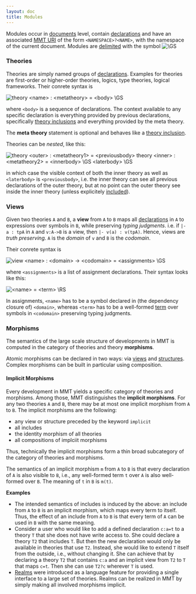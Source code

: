 ```yaml
---
layout: doc
title: Modules
---
```



Modules occur in [documents](namespaces.html) level, contain [declarations](declarations.html) and have an associated [MMT URI](../api/uris.html) of the form `<NAMESPACE>?<NAME>`, with the namespace of the current document. Modules are [delimited](delimiters.html) with the symbol ![`\GS`](../img/img/GS.png)

### Theories

Theories are simply named groups of [declarations](declarations.html). Examples for theories are first-order or higher-order theories, logics, type theories, logical frameworks. Their conrete syntax is

![`theory <name> : <metatheory> = <body> \GS`](../img/img/theory.png)

where `<body>` is a sequence of declarations. The context available to any specific declaration is everything provided by previous declarations, specifically [theory inclusions](declarations.html#structures) and everything provided by the meta theory.

The **meta theory** statement is optional and behaves like a [theory inclusion](declarations.html#structures).

Theories can be *nested*, like this:

![`theory <outer> : <metatheory1> =	<previousbody> theory <inner> : <metatheory2> =	<innerbody>	\GS	<laterbody> \GS`](../img/img/nestedtheory.png)

in which case the visible context of both the inner theory as well as `<laterbody>` is `<previousbody>`, i.e. the inner theory can see all previous declarations of the outer theory, but at no point can the outer theory see inside the inner theory (unless explicitely [included](declarations.html#structures)).

### Views

Given two theories `A` and `B`, a **view** from `A` to `B` maps all [declarations](declarations.html) in `A` to expressions over symbols in `B`, while preserving *typing judgments*. i.e. if `|- a : tpA` in `A` and `v:A->B` is a view, then `|- v(a) : v(tpA)`. Hence, views are *truth preserving*. `A` is the *domain* of `v` and `B` is the *codomain*.

Their conrete syntax is

![`view <name> : <domain> -> <codomain> = <assignments> \GS`](../img/img/view.png)

where `<assignments>` is a list of assignment declarations. Their syntax looks like this:

![`<name> = <term> \RS`](../img/img/assignment.png)

In assignments, `<name>` has to be a symbol declared in (the dependency closure of) `<domain>`, whereas `<term>` has to be a well-formed [term](objects.html) over symbols in `<codomain>` preserving typing judgments.

### Morphisms

The semantics of the large scale structure of developments in MMT is computed in the category of theories and theory **morphisms**.

Atomic morphisms can be declared in two ways: via [views](modules.html#Views) and [structures](declarations.html#Structures).
Complex morphisms can be built in particular using composition.

#### Implicit Morphisms

Every development in MMT yields a specific category of theories and morphisms.
Among those, MMT distinguishes the **implicit morphisms**.
For any two theories `A` and `B`, there may be at most one implicit morphism from `A` to `B`.
The implicit morphisms are the following:

 * any view or structure preceded by the keyword `implicit`
 * all includes
 * the identity morphism of all theories
 * all compositions of implciit morphisms

Thus, technically the implicit morphisms form a thin broad subcategory of the category of theories and morphisms.

The semantics of an implicit morphism `m` from `A` to `B` is that every declaration of `A` is also visible to `B`, i.e., any well-formed term `t` over `A` is also well-formed over `B`.
The meaning of `t` in `B` is `m(t)`.

**Examples**

 * The intended semantics of includes is induced by the above: an include from `A` to `B` is an implicit morphism, which maps every term to itself.
  Thus, the effect of an include from `A` to `B` is that every term of `A` can be used in `B` with the same meaning.
 * Consider a user who would like to add a defined declaration `c:a=t` to a theory `T` that she does not have write access to.
   She could declare a theory `T2` that includes `T`. But then the new declaration would only be available in theories that use `T2`.
   Instead, she would like to extend `T` itself from the outside, i.e., without changing it.
   She can achieve that by declaring a theory `T2` that contains `c:a` and an implicit view from `T2` to `T` that maps `c=t`.
   Then she can use `T2?c` wherever `T` is used.
 * [Realms](https://link.springer.com/content/pdf/10.1007/978-3-319-08434-3_19.pdf) were introduced as a language feature for providing a single interface to a large set of theories. Realms can be realized in MMT by simply making all involved morphisms implicit.
